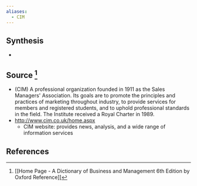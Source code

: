```yaml
---
aliases:
  - CIM
---
```

## Synthesis
- 
## Source [^1]
- (CIM) A professional organization founded in 1911 as the Sales Managers' Association. Its goals are to promote the principles and practices of marketing throughout industry, to provide services for members and registered students, and to uphold professional standards in the field. The Institute received a Royal Charter in 1989.
- http://www.cim.co.uk/home.aspx
	- CIM website: provides news, analysis, and a wide range of information services
## References

[^1]: [[Home Page - A Dictionary of Business and Management 6th Edition by Oxford Reference]]
